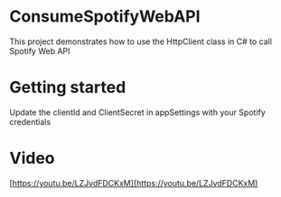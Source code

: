 # ConsumeSpotifyWebAPI
This project demonstrates how to use the HttpClient class in C# to call Spotify Web API

# Getting started
Update the clientId and ClientSecret in appSettings with your Spotify credentials

# Video
[https://youtu.be/LZJvdFDCKxM](https://youtu.be/LZJvdFDCKxM)
